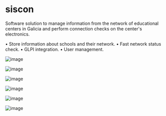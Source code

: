 # siscon

Software solution to manage information from the network of educational centers in Galicia and perform connection checks on the center's electronics.

  • Store information about schools and their network.
  • Fast network status check.
  • GLPI integration.
  • User management.

![image](https://github.com/diglpal/siscon/assets/42392669/839bffe8-93fe-4ef2-85f2-1319fe731e2a)

![image](https://github.com/diglpal/siscon/assets/42392669/2482c3eb-455c-4c1a-960f-4f0c4d285ece)

![image](https://github.com/diglpal/siscon/assets/42392669/61845c76-970f-4130-a5ec-ef84c27d5629)

![image](https://github.com/diglpal/siscon/assets/42392669/272c1985-31a8-42b4-8c6a-16dac57a250a)

![image](https://github.com/diglpal/siscon/assets/42392669/0218661e-1c9a-4722-a8b7-9afb812bb534)

![image](https://github.com/diglpal/siscon/assets/42392669/ac20e66d-0fbf-49aa-b465-9867ef40b332)
